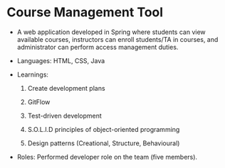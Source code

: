 # Course Management Tool

- A web application developed in Spring where students can view available courses, instructors can enroll students/TA in courses, and administrator can perform access management duties. 

- Languages: HTML, CSS, Java 

- Learnings:  
  
  1. Create development plans 
  
  2. GitFlow
  
  3. Test-driven development 
  
  4. S.O.L.I.D principles of object-oriented programming
  
  5. Design patterns (Creational, Structure, Behavioural)

- Roles: Performed developer role on the team (five members).

